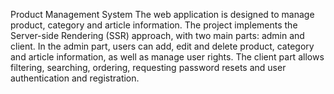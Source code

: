
Product Management System
The web application is designed to manage product, category and article information. The project
implements the Server-side Rendering (SSR) approach, with two main parts: admin and client. In the admin
part, users can add, edit and delete product, category and article information, as well as manage
user rights. The client part allows filtering, searching, ordering, requesting password resets and user authentication and registration.

